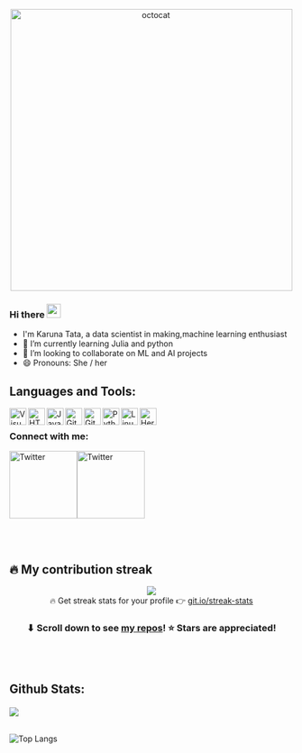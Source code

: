<p align="center">
  <img width="500px" src="https://github.com/kcoder63/kcoder63/blob/main/IMG_20210209_180823.jpg" alt="octocat">
</p>

### Hi there <img src="https://media.giphy.com/media/hvRJCLFzcasrR4ia7z/giphy.gif" width="25px">
- I'm Karuna Tata, a data scientist in making,machine learning enthusiast
- 🌱 I’m currently learning Julia and python
- 👯 I’m looking to collaborate on ML and AI projects
- 😄 Pronouns: She / her

## Languages and Tools:
<img align="left" alt="Visual Studio Code" width="30px" src="https://icongr.am/material/microsoft-visual-studio-code.svg" />
<img align="left" alt="HTML5" width="30px" src="https://icongr.am/devicon/html5-original-wordmark.svg" />
<img align="left" alt="JavaScript" width="30px" src="https://icongr.am/devicon/javascript-original.svg" />
<img align="left" alt="Git" width="30px" src="https://icongr.am/devicon/git-original-wordmark.svg"/>
<img align="left" alt="GitHub" width="30px" src="https://icongr.am/devicon/github-original-wordmark.svg" />
<img align="left" alt="Python" width="30px" src="https://icongr.am/devicon/python-original.svg" />
<img align="left" alt="Linux" width="30px" src="https://icongr.am/devicon/ubuntu-plain-wordmark.svg" />
<img align="left" alt="Heroku" width="30px" src="https://icongr.am/devicon/heroku-original-wordmark.svg" />

<br />

### Connect with me:
<a href="https://twitter.com/starlightknown" target="_blank"><img src="https://cdn2.iconfinder.com/data/icons/social-media-2199/64/social_media_isometric_6-twitter-512.png" height="120px" width="120px" alt="Twitter" align="center"></a><a href="https://www.linkedin.com/in/karuna-tata63/" target="_blank"><img src="https://cdn2.iconfinder.com/data/icons/social-media-2199/64/social_media_isometric_14-linkedin-512.png" height="120px" width="120px" alt="Twitter" align="center"></a>

<br />
<br />

## 🔥 My contribution streak

<!-- https://github.com/kcoder63/github-readme-streak-stats -->
<p align="center">
  <a href="https://github.com/kcoder63/github-readme-streak-stats">
    <img src="https://github-readme-streak-stats.herokuapp.com/?user=kcoder63&theme=dark&hide_border=true&background=0D1117&stroke=0000"/>
  </a>
  <br/>
  🔥 Get streak stats for your profile 👉 <a href="http://git.io/streak-stats">git.io/streak-stats</a>
</p>

<h3 align="center">⬇ Scroll down to see <a href="https://github.com/kcoder63?tab=repositories">my repos</a>! ⭐ Stars are appreciated!</h3>

<br/>
<br/>

## Github Stats:
<a href="">
  <img align="center" src="https://github-readme-stats.vercel.app/api?username=kcoder63&count_private=true&include_all_commits=true&show_icons=true&title_color=007bff&text_color=e7e7e7&icon_color=007bff&bg_color=171c28" />
<a />

<br />
<br />

![Top Langs](https://github-readme-stats.vercel.app/api/top-langs/?username=kcoder63&layout=compact&title_color=007bff&text_color=e7e7e7&icon_color=007bff&bg_color=171c28)

